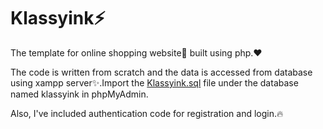 # Klassyink⚡

The template for online shopping website🛒 built using php.❤ 

The code is written from scratch and the data is accessed from database using xampp server✨.Import the <a href="https://github.com/YashaShetty502/Klassyink-store/blob/master/Klassyink.sql">Klassyink.sql</a> file under the database named klassyink in phpMyAdmin.

Also, I've included authentication code for registration and login.🔥


